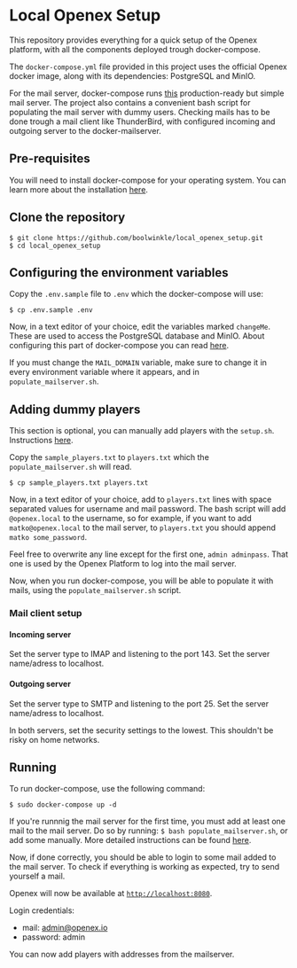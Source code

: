 
# Local Openex Setup
This repository provides everything for a quick setup of the Openex platform,
with all the components deployed trough docker-compose.

The ```docker-compose.yml``` file provided in this project uses the official Openex 
docker image, along with its dependencies: PostgreSQL and MinIO.

For the mail server, docker-compose runs 
[this](https://github.com/docker-mailserver/docker-mailserver)
production-ready but simple mail server. The project also contains a convenient
bash script for populating the mail server with dummy users. Checking mails has to
be done trough a mail client like ThunderBird, with configured incoming and outgoing
server to the docker-mailserver.

## Pre-requisites
You will need to install docker-compose for your operating system.
You can learn more about the installation 
[here](https://docs.docker.com/compose/install).

## Clone the repository
```
$ git clone https://github.com/boolwinkle/local_openex_setup.git
$ cd local_openex_setup
```

## Configuring the environment variables
Copy the ```.env.sample``` file to ```.env``` which the docker-compose will use:
```
$ cp .env.sample .env
```

Now, in a text editor of your choice, edit the variables marked ```changeMe```.
These are used to access the PostgreSQL database and MinIO. 
About configuring this part of docker-compose you can read
[here](https://github.com/OpenEx-Platform/docker).

If you must change the 
```MAIL_DOMAIN``` 
variable, make sure to change it in every environment variable where it appears, 
and in ```populate_mailserver.sh```.

## Adding dummy players
This section is optional, you can manually add players with the ```setup.sh```. 
Instructions [here](https://github.com/docker-mailserver/docker-mailserver#get-up-and-running).

Copy the ```sample_players.txt``` to ```players.txt``` which the 
```populate_mailserver.sh``` will read.
```
$ cp sample_players.txt players.txt
```

Now, in a text editor of your choice, add to ```players.txt``` lines with space 
separated values for username and mail password. The bash script will add
```@openex.local``` to the username, so for example, if you want to add 
```matko@openex.local``` to the mail server, to ```players.txt``` you should append
```matko some_password```.

Feel free to overwrite any line
except for the first one, ```admin adminpass```. That one is used by the Openex
Platform to log into the mail server.

Now, when you run docker-compose, you will be able to populate it with mails,
using the ```populate_mailserver.sh``` script.

### Mail client setup
#### Incoming server
Set the server type to IMAP and listening to the port 143.
Set the server name/adress to localhost.

#### Outgoing server
Set the server type to SMTP and listening to the port 25.
Set the server name/adress to localhost.


In both servers, set the security settings to the lowest. This shouldn't be risky on home
networks.


## Running
To run docker-compose, use the following command:
```
$ sudo docker-compose up -d
```
If you're runnnig the mail server for the first time, you must add at least one
mail to the mail server. Do so by running:
```$ bash populate_mailserver.sh```, or add some manually. More detailed instructions
can be found
[here](https://github.com/docker-mailserver/docker-mailserver#starting-for-the-first-time).

Now, if done correctly, you should be able to login to some mail added
to the mail server. To check if everything is working as expected, try to send yourself
a mail.

Openex will now be available at [```http://localhost:8080```](http://localhost:8080/).

Login credentials:
 - mail: admin@openex.io
 - password: admin

 You can now add players with addresses from the mailserver. 
